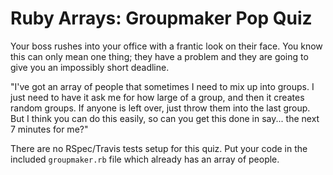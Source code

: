 Ruby Arrays: Groupmaker Pop Quiz
===================

Your boss rushes into your office with a frantic look on their face. You know this can only mean one thing; they have a problem and they are going to give you an impossibly short deadline. 

"I've got an array of people that sometimes I need to mix up into groups. I just need to have it ask me for how large of a group, and then it creates random groups. If anyone is left over, just throw them into the last group. But I think you can do this easily, so can you get this done in say... the next 7 minutes for me?"

There are no RSpec/Travis tests setup for this quiz. Put your code in the included `groupmaker.rb` file which already has an array of people.
